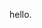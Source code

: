 hello.

<!---
robotsson/robotsson is a ✨ special ✨ repository because its `README.md` (this file) appears on your GitHub profile.
You can click the Preview link to take a look at your changes.
--->
